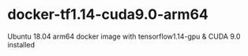 # docker-tf1.14-cuda9.0-arm64
Ubuntu 18.04 arm64 docker image with tensorflow1.14-gpu &amp; CUDA 9.0 installed
